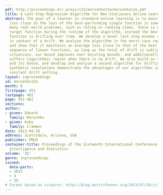 ```yaml
---
pdf: http://proceedings.mlr.press/v31/moroshko13a/moroshko13a.pdf
title: A Last-Step Regression Algorithm for Non-Stationary Online Learning
abstract: The goal of a learner in standard online learning is to maintain an average
  loss close to the loss of the best-performing single function in some class. In
  many real-world problems, such as rating or ranking items, there is no single best
  target function during the runtime of the algorithm, instead the best (local) target
  function is drifting over time. We develop a novel last step minmax optimal algorithm
  in context of a drift. We analyze the algorithm in the worst-case regret framework
  and show that it maintains an average loss close to that of the best slowly changing
  sequence of linear functions, as long as the total of drift is sublinear. In some
  situations, our bound improves over existing bounds, and additionally the algorithm
  suffers logarithmic regret when there is no drift. We also build on the H1 filter
  and its bound, and develop and analyze a second algorithm for drifting setting.
  Synthetic simulations demonstrate the advantages of our algorithms in a worst-case
  constant drift setting.
layout: inproceedings
id: moroshko13a
month: 0
firstpage: 451
lastpage: 462
page: 451-462
sections: 
author:
- given: Edward
  family: Moroshko
- given: Koby
  family: Crammer
date: 2013-04-29
address: Scottsdale, Arizona, USA
publisher: PMLR
container-title: Proceedings of the Sixteenth International Conference on Artificial
  Intelligence and Statistics
volume: '31'
genre: inproceedings
issued:
  date-parts:
  - 2013
  - 4
  - 29
# Format based on citeproc: http://blog.martinfenner.org/2013/07/30/citeproc-yaml-for-bibliographies/
---
```

